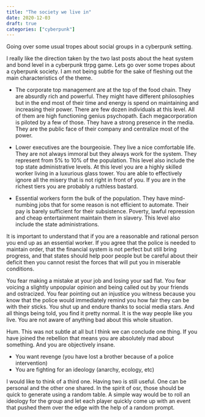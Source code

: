 ```yaml
---
title: "The society we live in"
date: 2020-12-03
draft: true
categories: ["cyberpunk"]
---
```


Going over some usual tropes about social groups in a cyberpunk setting.

<!-- more -->

I really like the direction taken by the two last posts about the heat system
and bond level in a cyberpunk ttrpg game. Lets go over some tropes about a
cyberpunk society. I am not being subtle for the sake of fleshing out the main
characteristics of the theme.

* The corporate top management are at the top of the food chain. They are
  absurdly rich and powerful. They might have different philosophies but in the
  end most of their time and energy is spend on maintaining and increasing their
  power. There are few dozen individuals at this level. All of them are high
  functioning genius psychopath. Each megacorporation is piloted by a few of
  those. They have a strong presence in the media. They are the public face of
  their company and centralize most of the power.

* Lower executives are the bourgeoisie. They live a nice comfortable life. They
  are not always immoral but they always work for the system. They represent
  from 5% to 10% of the population. This level also include the top state
  administrative levels. At this level you are a highly skilled worker living in
  a luxurious glass tower. You are able to effectively ignore all the misery
  that is not right in front of you. If you are in the richest tiers you are
  probably a ruthless bastard.

* Essential workers form the bulk of the population. They have mind-numbing jobs
  that for some reason is not efficient to automate. Their pay is barely
  sufficient for their subsistence. Poverty, lawful repression and cheap
  entertainment maintain them in slavery. This level also include the state
  administrations.

It is important to understand that if you are a reasonable and rational person
you end up as an essential worker. If you agree that the police is needed to
maintain order, that the financial system is not perfect but still bring
progress, and that states should help poor people but be careful about their
deficit then you cannot resist the forces that will put you in miserable
conditions.

You fear making a mistake at your job and losing your sad flat. You fear voicing
a slightly unpopular opinion and being called out by your friends and
ostracized. You fear pointing out an injustice you witness because you know that
the police would immediately remind you how fair they can be with their sticks.
You shut up and endure thanks to social media stars. And all things being told,
you find it pretty normal. It is the way people like you live. You are not aware
of anything bad about this whole situation.

Hum. This was not subtle at all but I think we can conclude one thing. If you
have joined the rebellion that means you are absolutely mad about something. And
you are objectively insane.

- You want revenge (you have lost a brother because of a police intervention)
- You are fighting for an ideology (anarchy, ecology, etc)

I would like to think of a third one. Having two is still useful. One can be
personal and the other one shared. In the spirit of osr, those should be quick
to generate using a random table. A simple way would be to roll an ideology for
the group and let each player quickly come up with an event that pushed them
over the edge with the help of a random prompt.
